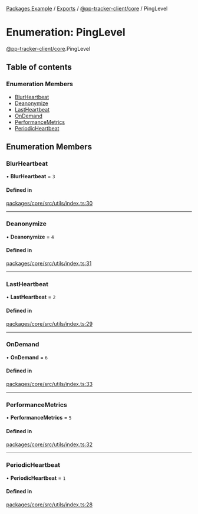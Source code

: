 [Packages Example](../README.md) / [Exports](../modules.md) / [@pp-tracker-client/core](../modules/pp_tracker_client_core.md) / PingLevel

# Enumeration: PingLevel

[@pp-tracker-client/core](../modules/pp_tracker_client_core.md).PingLevel

## Table of contents

### Enumeration Members

- [BlurHeartbeat](pp_tracker_client_core.PingLevel.md#blurheartbeat)
- [Deanonymize](pp_tracker_client_core.PingLevel.md#deanonymize)
- [LastHeartbeat](pp_tracker_client_core.PingLevel.md#lastheartbeat)
- [OnDemand](pp_tracker_client_core.PingLevel.md#ondemand)
- [PerformanceMetrics](pp_tracker_client_core.PingLevel.md#performancemetrics)
- [PeriodicHeartbeat](pp_tracker_client_core.PingLevel.md#periodicheartbeat)

## Enumeration Members

### BlurHeartbeat

• **BlurHeartbeat** = ``3``

#### Defined in

[packages/core/src/utils/index.ts:30](https://github.com/auto200/piwik-pro-modern-tracker/blob/7f54ce8/packages/core/src/utils/index.ts#L30)

___

### Deanonymize

• **Deanonymize** = ``4``

#### Defined in

[packages/core/src/utils/index.ts:31](https://github.com/auto200/piwik-pro-modern-tracker/blob/7f54ce8/packages/core/src/utils/index.ts#L31)

___

### LastHeartbeat

• **LastHeartbeat** = ``2``

#### Defined in

[packages/core/src/utils/index.ts:29](https://github.com/auto200/piwik-pro-modern-tracker/blob/7f54ce8/packages/core/src/utils/index.ts#L29)

___

### OnDemand

• **OnDemand** = ``6``

#### Defined in

[packages/core/src/utils/index.ts:33](https://github.com/auto200/piwik-pro-modern-tracker/blob/7f54ce8/packages/core/src/utils/index.ts#L33)

___

### PerformanceMetrics

• **PerformanceMetrics** = ``5``

#### Defined in

[packages/core/src/utils/index.ts:32](https://github.com/auto200/piwik-pro-modern-tracker/blob/7f54ce8/packages/core/src/utils/index.ts#L32)

___

### PeriodicHeartbeat

• **PeriodicHeartbeat** = ``1``

#### Defined in

[packages/core/src/utils/index.ts:28](https://github.com/auto200/piwik-pro-modern-tracker/blob/7f54ce8/packages/core/src/utils/index.ts#L28)
